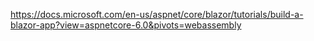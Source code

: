 https://docs.microsoft.com/en-us/aspnet/core/blazor/tutorials/build-a-blazor-app?view=aspnetcore-6.0&pivots=webassembly
